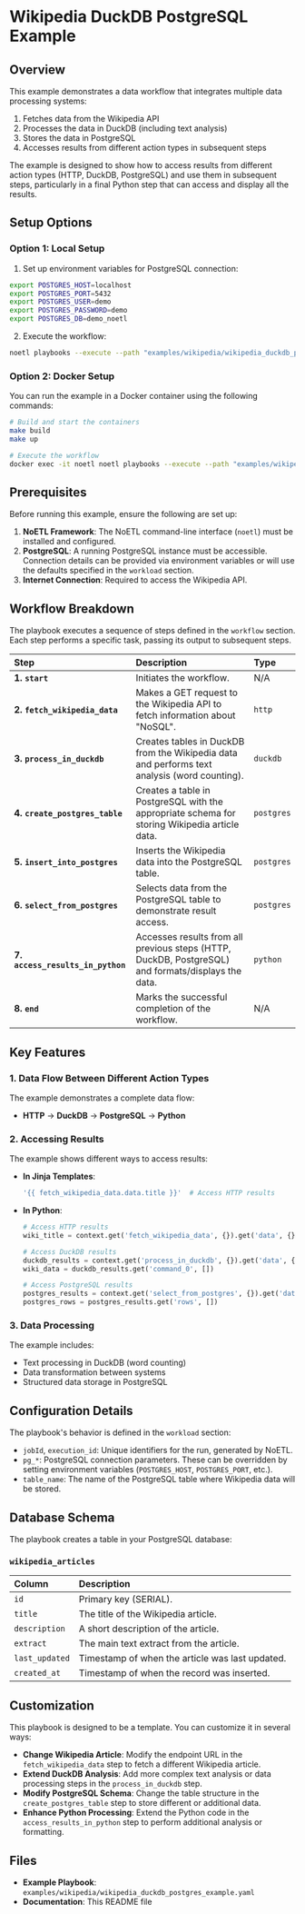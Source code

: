 # Wikipedia DuckDB PostgreSQL Example

## Overview

This example demonstrates a data workflow that integrates multiple data processing systems:

1. Fetches data from the Wikipedia API
2. Processes the data in DuckDB (including text analysis)
3. Stores the data in PostgreSQL
4. Accesses results from different action types in subsequent steps

The example is designed to show how to access results from different action types (HTTP, DuckDB, PostgreSQL) and use them in subsequent steps, particularly in a final Python step that can access and display all the results.

## Setup Options

### Option 1: Local Setup

1. Set up environment variables for PostgreSQL connection:
```bash
export POSTGRES_HOST=localhost
export POSTGRES_PORT=5432
export POSTGRES_USER=demo
export POSTGRES_PASSWORD=demo
export POSTGRES_DB=demo_noetl
```

2. Execute the workflow:
```bash
noetl playbooks --execute --path "examples/wikipedia/wikipedia_duckdb_postgres_example"
```

### Option 2: Docker Setup

You can run the example in a Docker container using the following commands:

```bash
# Build and start the containers
make build
make up

# Execute the workflow
docker exec -it noetl noetl playbooks --execute --path "examples/wikipedia/wikipedia_duckdb_postgres_example"
```

## Prerequisites

Before running this example, ensure the following are set up:

1. **NoETL Framework**: The NoETL command-line interface (`noetl`) must be installed and configured.
2. **PostgreSQL**: A running PostgreSQL instance must be accessible. Connection details can be provided via environment variables or will use the defaults specified in the `workload` section.
3. **Internet Connection**: Required to access the Wikipedia API.

## Workflow Breakdown

The playbook executes a sequence of steps defined in the `workflow` section. Each step performs a specific task, passing its output to subsequent steps.

| Step | Description | Type |
| :--- | :--- | :--- |
| **1. `start`** | Initiates the workflow. | N/A |
| **2. `fetch_wikipedia_data`** | Makes a GET request to the Wikipedia API to fetch information about "NoSQL". | `http` |
| **3. `process_in_duckdb`** | Creates tables in DuckDB from the Wikipedia data and performs text analysis (word counting). | `duckdb` |
| **4. `create_postgres_table`** | Creates a table in PostgreSQL with the appropriate schema for storing Wikipedia article data. | `postgres` |
| **5. `insert_into_postgres`** | Inserts the Wikipedia data into the PostgreSQL table. | `postgres` |
| **6. `select_from_postgres`** | Selects data from the PostgreSQL table to demonstrate result access. | `postgres` |
| **7. `access_results_in_python`** | Accesses results from all previous steps (HTTP, DuckDB, PostgreSQL) and formats/displays the data. | `python` |
| **8. `end`** | Marks the successful completion of the workflow. | N/A |

## Key Features

### 1. Data Flow Between Different Action Types

The example demonstrates a complete data flow:
- **HTTP** → **DuckDB** → **PostgreSQL** → **Python**

### 2. Accessing Results

The example shows different ways to access results:

- **In Jinja Templates**:
  ```yaml
  '{{ fetch_wikipedia_data.data.title }}'  # Access HTTP results
  ```

- **In Python**:
  ```python
  # Access HTTP results
  wiki_title = context.get('fetch_wikipedia_data', {}).get('data', {}).get('title')
  
  # Access DuckDB results
  duckdb_results = context.get('process_in_duckdb', {}).get('data', {})
  wiki_data = duckdb_results.get('command_0', [])
  
  # Access PostgreSQL results
  postgres_results = context.get('select_from_postgres', {}).get('data', {}).get('command_0', {})
  postgres_rows = postgres_results.get('rows', [])
  ```

### 3. Data Processing

The example includes:
- Text processing in DuckDB (word counting)
- Data transformation between systems
- Structured data storage in PostgreSQL

## Configuration Details

The playbook's behavior is defined in the `workload` section:

- `jobId`, `execution_id`: Unique identifiers for the run, generated by NoETL.
- `pg_*`: PostgreSQL connection parameters. These can be overridden by setting environment variables (`POSTGRES_HOST`, `POSTGRES_PORT`, etc.).
- `table_name`: The name of the PostgreSQL table where Wikipedia data will be stored.

## Database Schema

The playbook creates a table in your PostgreSQL database:

### `wikipedia_articles`

| Column | Description |
| :--- | :--- |
| `id` | Primary key (SERIAL). |
| `title` | The title of the Wikipedia article. |
| `description` | A short description of the article. |
| `extract` | The main text extract from the article. |
| `last_updated` | Timestamp of when the article was last updated. |
| `created_at` | Timestamp of when the record was inserted. |

## Customization

This playbook is designed to be a template. You can customize it in several ways:

- **Change Wikipedia Article**: Modify the endpoint URL in the `fetch_wikipedia_data` step to fetch a different Wikipedia article.
- **Extend DuckDB Analysis**: Add more complex text analysis or data processing steps in the `process_in_duckdb` step.
- **Modify PostgreSQL Schema**: Change the table structure in the `create_postgres_table` step to store different or additional data.
- **Enhance Python Processing**: Extend the Python code in the `access_results_in_python` step to perform additional analysis or formatting.

## Files

- **Example Playbook**: `examples/wikipedia/wikipedia_duckdb_postgres_example.yaml`
- **Documentation**: This README file
